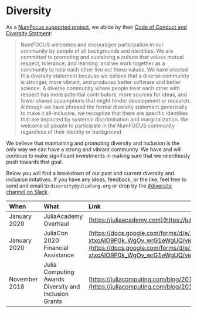 # Diversity

As a [NumFocus supported project](https://numfocus.org), we abide by their [Code of Conduct and Diversity Statment](https://numfocus.org/code-of-conduct):  

> NumFOCUS welcomes and encourages participation in our community by people of all backgrounds and identities. We are committed to promoting and sustaining a culture that values mutual respect, tolerance, and learning, and we work together as a community to help each other live out these values.
> We have created this diversity statement because we believe that a diverse community is stronger, more vibrant, and produces better software and better science. A diverse community where people treat each other with respect has more potential contributors, more sources for ideas, and fewer shared assumptions that might hinder development or research.
> Although we have phrased the formal diversity statement generically to make it all-inclusive, we recognize that there are specific identities that are impacted by systemic discrimination and marginalization. We welcome all people to participate in the NumFOCUS community regardless of their identity or background.

We believe that maintaining and promoting diversity and inclusion is the only way we can have a strong and vibrant community. We have and will continue to make significant investments in making sure that we relentlessly push towards that goal.

Below you will find a breakdown of our past and current diversity and inclusion initatives. If you have any ideas, feedback, or the like, feel free to send and email to `diversity@julialang.org` or drop by the [#diversity channel on Slack](https://julialang.org/slack/).

 When                   | What                        | Link                          
 :-----------------------| :--------------------------- | :---------------------------  
 January 2020 | JuliaAcademy Overhaul | [https://juliaacademy.com](https://juliaacademy.com)  
 January 2020 | JuliaCon 2020 Financial Assistance | [https://docs.google.com/forms/d/e/1FAIpQLSeb0gjPEGbSa6twHIImSfE-xtxoAlO9P0k_WgOv_wrG1eWgUQ/viewform](https://docs.google.com/forms/d/e/1FAIpQLSeb0gjPEGbSa6twHIImSfE-xtxoAlO9P0k_WgOv_wrG1eWgUQ/viewform)
 November 2018 | Julia Computing Awards Diversity and Inclusion Grants | [https://juliacomputing.com/blog/2018/11/30/DandI-grant-awards.html](https://juliacomputing.com/blog/2018/11/30/DandI-grant-awards.html)                   
